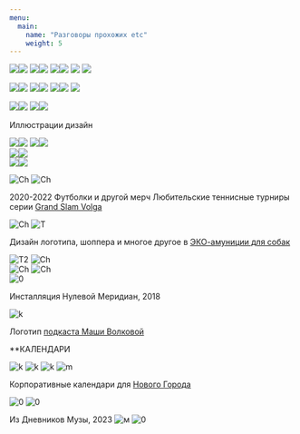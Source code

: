 ```yaml
---
menu:
  main:
    name: "Разговоры прохожих etc"
    weight: 5
---
```


![](s01.jpg)![](s02.jpg)
![](s03.jpg)![](s04.jpg)
![](s001.jpg)![](s002.jpg)
![](s003.jpg) ![](🤔.png)

![](🧐.png)![](👍.png) 
![](🔥копия.png)![](✨копия.png) 
![](🤡.png)![](🤦.png) 
![](🤨.png) 

![](р2.jpg)![](р91.jpg)
![](р31.jpg)![](р1.jpg)




Иллюстрации дизайн

![](01.png)![](617.png) 
![](637.png)![](659.png)  
![](828.png)![](893.png)  
![](908+.png)![](917+.png)  


![Ch](Chebo.png)
![Ch](ch2.png)

2020-2022 Футболки и другой мерч Любительские теннисные турниры серии [Grand Slam Volga](https://www.instagram.com/arutiunianopen/?hl=en)

![Ch](DD.png)
![T](T.png) 

Дизайн логотипа, шоппера и многое другое в [ЭКО-амуниции для собак](https://vk.com/dog_do_it)

![T2](T2.png)
![Ch](14j.png)  
![Ch](S.png)
![Ch](sk.png)  
![0](0.png)

Инсталляция Нулевой Меридиан, 2018

![k](K.png)

Логотип [подкаста Маши Волковой](https://uzelok.mave.digital/)


**КАЛЕНДАРИ

![k](CAL.png)
![k](CR.png)
![k](Calend.png)
![m](M.png)  

Корпоративные календари для [Нового Города](https://ng21.ru/)  

![0](B.png)
![0](L.png)

Из Дневников Музы, 2023
![м](ДММ.jpg)
![0](ДМ.jpg)



